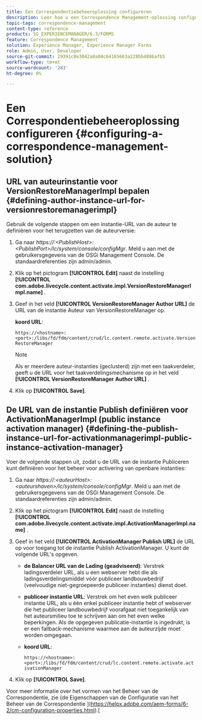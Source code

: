 ```yaml
---
title: Een Correspondentiebeheeroplossing configureren
description: Leer hoe u een Correspondence Management-oplossing configureert in een AEM Forms-omgeving.
topic-tags: correspondence-management
content-type: reference
products: SG_EXPERIENCEMANAGER/6.3/FORMS
feature: Correspondence Management
solution: Experience Manager, Experience Manager Forms
role: Admin, User, Developer
source-git-commit: 29391c8e3042a8a04c64165663a228bb4886afb5
workflow-type: tm+mt
source-wordcount: '283'
ht-degree: 0%

---
```


# Een Correspondentiebeheeroplossing configureren {#configuring-a-correspondence-management-solution}

## URL van auteurinstantie voor VersionRestoreManagerImpl bepalen {#defining-author-instance-url-for-versionrestoremanagerimpl}

Gebruik de volgende stappen om een instantie-URL van de auteur te definiëren voor het terugzetten van de auteurversie:

1. Ga naar *https://:&lt;PublishHost>:&lt;PublishPort>/lc/system/console/configMgr*. Meld u aan met de gebruikersgegevens van de OSGi Management Console. De standaardreferenties zijn admin/admin.
1. Klik op het pictogram **[!UICONTROL Edit]** naast de instelling **[!UICONTROL com.adobe.livecycle.content.activate.impl.VersionRestoreManagerImpl.name]** .
1. Geef in het veld **[!UICONTROL VersionRestoreManager Author URL]** de URL van de instantie Auteur van VersionRestoreManager op.

   **koord URL**:

   `https://<hostname>:<port>:/libs/fd/fdm/content/crud/lc.content.remote.activate.VersionRestoreManager`

   >[!NOTE]
   >
   >Als er meerdere auteur-instanties (geclusterd) zijn met een taakverdeler, geeft u de URL voor het taakverdelingsmechanisme op in het veld **[!UICONTROL VersionRestoreManager Author URL]** .

1. Klik op **[!UICONTROL Save]**.

## De URL van de instantie Publish definiëren voor ActivationManagerImpl (public instance activation manager) {#defining-the-publish-instance-url-for-activationmanagerimpl-public-instance-activation-manager}

Voer de volgende stappen uit, zodat u de URL van de instantie Publiceren kunt definiëren voor het beheer voor activering van openbare instanties:

1. Ga naar *https://:&lt;auteurHost>:&lt;auteurshaven>/lc/system/console/configMgr*. Meld u aan met de gebruikersgegevens van de OSGi Management Console. De standaardreferenties zijn admin/admin.
1. Klik op het pictogram **[!UICONTROL Edit]** naast de instelling **[!UICONTROL com.adobe.livecycle.content.activate.impl.ActivationManagerImpl.name]** .
1. Geef in het veld **[!UICONTROL ActivationManager Publish URL]** de URL op voor toegang tot de instantie Publish ActivationManager. U kunt de volgende URL&#39;s opgeven.

   * **de Balancer URL van de Lading (geadviseerd)**: Verstrek ladingsverdeler URL, als u een webserver hebt die als ladingsverdelingsmiddel vóór publiceer landbouwbedrijf (veelvoudige niet-gegroepeerde publiceer instanties) dienst doet.
   * **publiceer instantie URL**: Verstrek om het even welk publiceer instantie URL, als u één enkel publiceer instantie hebt of webserver die het publiceer landbouwbedrijf voorafgaat niet toegankelijk van het auteursmilieu toe te schrijven aan om het even welke beperkingen. Als de opgegeven publicatie-instantie is ingedrukt, is er een fallback-mechanisme waarmee aan de auteurzijde moet worden omgegaan.
   * **koord URL**:

     `https://<hostname>:<port>:/libs/fd/fdm/content/crud/lc.content.remote.activate.activationManager`

1. Klik op **[!UICONTROL Save]**.

Voor meer informatie over het vormen van het Beheer van de Correspondentie, zie {de Eigenschappen van de Configuratie van het Beheer van de Correspondentie ](https://helpx.adobe.com/aem-forms/6-2/cm-configuration-properties.html).[
